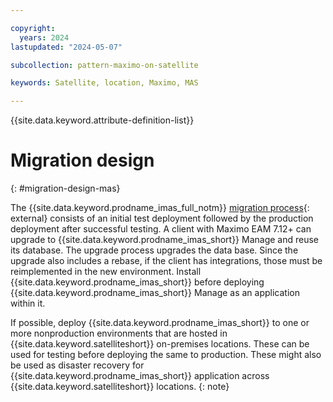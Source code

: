 ```yaml
---

copyright:
  years: 2024
lastupdated: "2024-05-07"

subcollection: pattern-maximo-on-satellite

keywords: Satellite, location, Maximo, MAS

---
```


{{site.data.keyword.attribute-definition-list}}

# Migration design
{: #migration-design-mas}

The {{site.data.keyword.prodname_imas_full_notm}} [migration process](https://www.ibm.com/docs/en/mas-cd/continuous-delivery?topic=overview-process){: external} consists of an initial test deployment followed by the production deployment after successful testing. A client with Maximo EAM 7.12+ can upgrade to {{site.data.keyword.prodname_imas_short}} Manage and reuse its database. The upgrade process upgrades the data base. Since the upgrade also includes a rebase, if the client has integrations, those must be reimplemented in the new environment. Install {{site.data.keyword.prodname_imas_short}} before deploying {{site.data.keyword.prodname_imas_short}} Manage as an application within it.

If possible, deploy {{site.data.keyword.prodname_imas_short}} to one or more nonproduction environments that are hosted in {{site.data.keyword.satelliteshort}} on-premises locations. These can be used for testing before deploying the same to production. These might also be used as disaster recovery for {{site.data.keyword.prodname_imas_short}} application across {{site.data.keyword.satelliteshort}} locations.
{: note}
